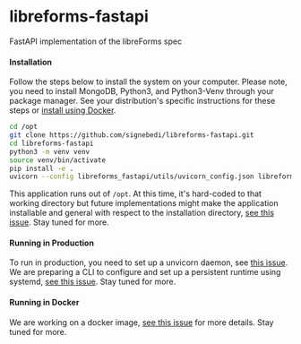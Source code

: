 # libreforms-fastapi
FastAPI implementation of the libreForms spec

#### Installation

Follow the steps below to install the system on your computer. Please note, you need to install MongoDB, Python3, and Python3-Venv through your package manager. See your distribution's specific instructions for these steps or [install using Docker](#running-in-docker).

```bash
cd /opt
git clone https://github.com/signebedi/libreforms-fastapi.git
cd libreforms-fastapi
python3 -m venv venv
source venv/bin/activate
pip install -e .
uvicorn --config libreforms_fastapi/utils/uvicorn_config.json libreforms_fastapi.app:app --reload # this will run the development server
```

This application runs out of `/opt`. At this time, it's hard-coded to that working directory but future implementations might make the application installable and general with respect to the installation directory, [see this issue](https://github.com/signebedi/libreforms-fastapi/issues/13). Stay tuned for more.

#### Running in Production

To run in production, you need to set up a unvicorn daemon, see [this issue](https://github.com/signebedi/libreforms-fastapi/issues/3). We are preparing a CLI to configure and set up a persistent runtime using systemd, [see this issue](https://github.com/signebedi/libreforms-fastapi/issues/10). Stay tuned for more.

#### Running in Docker

We are working on a docker image, [see this issue](https://github.com/signebedi/libreforms-fastapi/issues/12) for more details. Stay tuned for more.


